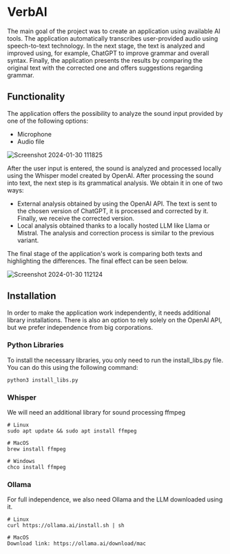 # VerbAl

The main goal of the project was to create an application using available AI tools. The application automatically transcribes user-provided audio using speech-to-text technology. In the next stage, the text is analyzed and improved using, for example, ChatGPT to improve grammar and overall syntax. Finally, the application presents the results by comparing the original text with the corrected one and offers suggestions regarding grammar.

## Functionality
The application offers the possibility to analyze the sound input provided by one of the following options:
- Microphone
- Audio file

![Screenshot 2024-01-30 111825](https://github.com/Nemezjusz/VerbAl/assets/50834734/b0eae5bc-7662-4a8d-ad14-2968030ca9c9)

After the user input is entered, the sound is analyzed and processed locally using the Whisper model created by OpenAI. After processing the sound into text, the next step is its grammatical analysis. We obtain it in one of two ways:
- External analysis obtained by using the OpenAI API. The text is sent to the chosen version of ChatGPT, it is processed and corrected by it. Finally, we receive the corrected version.
- Local analysis obtained thanks to a locally hosted LLM like Llama or Mistral. The analysis and correction process is similar to the previous variant.

The final stage of the application's work is comparing both texts and highlighting the differences. The final effect can be seen below.

![Screenshot 2024-01-30 112124](https://github.com/Nemezjusz/VerbAl/assets/50834734/dff53050-5b4f-41f6-8768-d42f498bf644)

## Installation
In order to make the application work independently, it needs additional library installations. There is also an option to rely solely on the OpenAI API, but we prefer independence from big corporations.

### Python Libraries

To install the necessary libraries, you only need to run the install_libs.py file. You can do this using the following command:
```
python3 install_libs.py
```

### Whisper

We will need an additional library for sound processing ffmpeg
```
# Linux
sudo apt update && sudo apt install ffmpeg

# MacOS
brew install ffmpeg

# Windows
chco install ffmpeg
```

### Ollama

For full independence, we also need Ollama and the LLM downloaded using it.
```
# Linux
curl https://ollama.ai/install.sh | sh

# MacOS
Download link: https://ollama.ai/download/mac
```